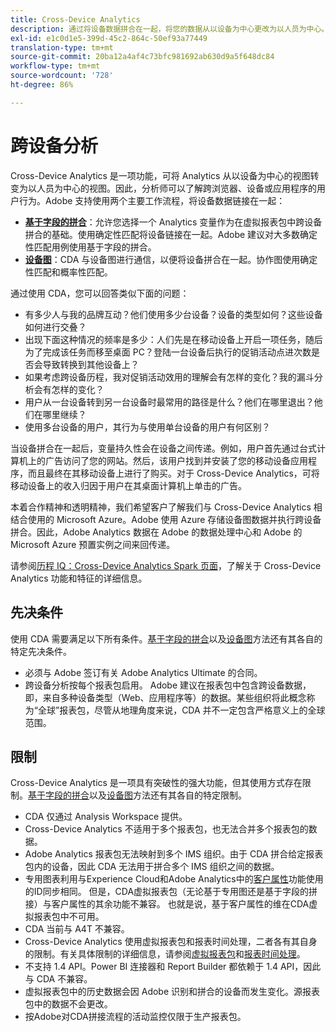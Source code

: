 ```yaml
---
title: Cross-Device Analytics
description: 通过将设备数据拼合在一起，将您的数据从以设备为中心更改为以人员为中心。
exl-id: e1c0d1e5-399d-45c2-864c-50ef93a77449
translation-type: tm+mt
source-git-commit: 20ba12a4af4c73bfc981692ab630d9a5f648dc84
workflow-type: tm+mt
source-wordcount: '728'
ht-degree: 86%

---
```


# 跨设备分析

Cross-Device Analytics 是一项功能，可将 Analytics 从以设备为中心的视图转变为以人员为中心的视图。因此，分析师可以了解跨浏览器、设备或应用程序的用户行为。Adobe 支持使用两个主要工作流程，将设备数据链接在一起：

* [**基于字段的拼合**](field-based-stitching.md)：允许您选择一个 Analytics 变量作为在虚拟报表包中跨设备拼合的基础。使用确定性匹配将设备链接在一起。Adobe 建议对大多数确定性匹配用例使用基于字段的拼合。
* [**设备图**](device-graph.md)：CDA 与设备图进行通信，以便将设备拼合在一起。协作图使用确定性匹配和概率性匹配。

通过使用 CDA，您可以回答类似下面的问题：

* 有多少人与我的品牌互动？他们使用多少台设备？设备的类型如何？这些设备如何进行交叠？
* 出现下面这种情况的频率是多少：人们先是在移动设备上开启一项任务，随后为了完成该任务而移至桌面 PC？登陆一台设备后执行的促销活动点进次数是否会导致转换到其他设备上？
* 如果考虑跨设备历程，我对促销活动效用的理解会有怎样的变化？我的漏斗分析会有怎样的变化？
* 用户从一台设备转到另一台设备时最常用的路径是什么？他们在哪里退出？他们在哪里继续？
* 使用多台设备的用户，其行为与使用单台设备的用户有何区别？

当设备拼合在一起后，变量持久性会在设备之间传递。例如，用户首先通过台式计算机上的广告访问了您的网站。然后，该用户找到并安装了您的移动设备应用程序，而且最终在其移动设备上进行了购买。对于 Cross-Device Analytics，可将移动设备上的收入归因于用户在其桌面计算机上单击的广告。

本着合作精神和透明精神，我们希望客户了解我们与 Cross-Device Analytics 相结合使用的 Microsoft Azure。Adobe 使用 Azure 存储设备图数据并执行跨设备拼合。因此，Adobe Analytics 数据在 Adobe 的数据处理中心和 Adobe 的 Microsoft Azure 预置实例之间来回传递。

请参阅[历程 IQ：Cross-Device Analytics Spark 页面](http://adobe.ly/aacda)，了解关于 Cross-Device Analytics 功能和特征的详细信息。

## 先决条件

使用 CDA 需要满足以下所有条件。[基于字段的拼合](field-based-stitching.md)以及[设备图](device-graph.md)方法还有其各自的特定先决条件。

* 必须与 Adobe 签订有关 Adobe Analytics Ultimate 的合同。
* 跨设备分析按每个报表包启用。 Adobe 建议在报表包中包含跨设备数据，即，来自多种设备类型（Web、应用程序等）的数据。某些组织将此概念称为“全球”报表包，尽管从地理角度来说，CDA 并不一定包含严格意义上的全球范围。

## 限制

Cross-Device Analytics 是一项具有突破性的强大功能，但其使用方式存在限制。[基于字段的拼合](field-based-stitching.md)以及[设备图](device-graph.md)方法还有其各自的特定限制。

* CDA 仅通过 Analysis Workspace 提供。
* Cross-Device Analytics 不适用于多个报表包，也无法合并多个报表包的数据。
* Adobe Analytics 报表包无法映射到多个 IMS 组织。由于 CDA 拼合给定报表包内的设备，因此 CDA 无法用于拼合多个 IMS 组织之间的数据。
* 专用图表利用与Experience Cloud和Adobe Analytics中的[客户属性](https://experienceleague.adobe.com/docs/core-services/interface/customer-attributes/attributes.html?lang=en#customer-attributes)功能使用的ID同步相同。 但是，CDA虚拟报表包（无论基于专用图还是基于字段的拼接）与客户属性的其余功能不兼容。 也就是说，基于客户属性的维在CDA虚拟报表包中不可用。
* CDA 当前与 A4T 不兼容。
* Cross-Device Analytics 使用虚拟报表包和报表时间处理，二者各有其自身的限制。有关具体限制的详细信息，请参阅[虚拟报表包](../vrs/vrs-about.md)和[报表时间处理](../vrs/vrs-report-time-processing.md)。
* 不支持 1.4 API。Power BI 连接器和 Report Builder 都依赖于 1.4 API，因此与 CDA 不兼容。
* 虚拟报表包中的历史数据会因 Adobe 识别和拼合的设备而发生变化。源报表包中的数据不会更改。
* 按Adobe对CDA拼接流程的活动监控仅限于生产报表包。
